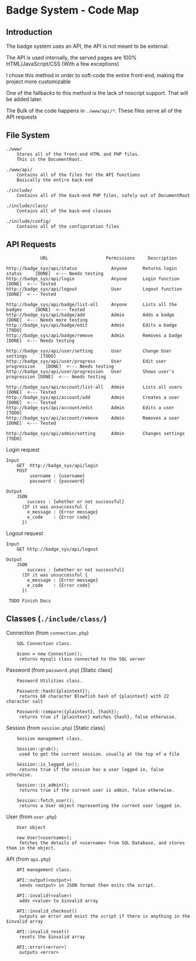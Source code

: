 Badge System - Code Map
=========
Introduction
--------------
The badge system uses an API, the API is not meant to be external.

The API is used internally, the served pages are 100% HTML/JavaScript/CSS (With a few exceptions)

I chose this method in order to soft-code the entire front-end, making the project more customizable

One of the fallbacks to this method is the lack of noscript support. That will be added later.



The Bulk of the code happens in ```./www/api/*```.
These files serve all of the API requests

File System
--------------
```
./www/
    Stores all of the front-end HTML and PHP files.
    This is the DocumentRoot.

./www/api/
    Contains all of the files for the API functions
    Basically the entire back-end

./include/
    Contains all of the back-end PHP files, safely out of DocumentRoot

./include/class/
    Contains all of the back-end classes

./include/config/
    Contains all of the configuration files
```

API Requests
--------------
```
             URL                      Permissions     Description

http://badge_sys/api/status             Anyone      Returns login status     [DONE]  <--- Needs testing
http://badge_sys/api/login              Anyone      Login function           [DONE]  <--- Tested
http://badge_sys/api/logout             User        Logout function          [DONE]  <--- Tested

http://badge_sys/api/badge/list-all     Anyone      Lists all the badges     [DONE]  <--- Tested
http://badge_sys/api/badge/add          Admin       Adds a badge             [DONE]  <--- Needs more testing
http://badge_sys/api/badge/edit         Admin       Edits a badge            [TODO]
http://badge_sys/api/badge/remove       Admin       Removes a badge          [DONE]  <--- Needs testing

http://badge_sys/api/user/setting       User        Change User settings     [TODO]
http://badge_sys/api/user/progress      User        Edit user progression    [DONE]  <--- Needs testing
http://badge_sys/api/user/progression   User        Shows user's progression [DONE]  <--- Needs testing

http://badge_sys/api/account/list-all   Admin       Lists all users          [DONE]  <--- Tested
http://badge_sys/api/account/add        Admin       Creates a user           [DONE]  <--- Tested
http://badge_sys/api/account/edit       Admin       Edits a user             [TODO]
http://badge_sys/api/account/remove     Admin       Removes a user           [DONE]  <--- Tested

http://badge_sys/api/admin/setting      Admin       Changes settings         [TODO]
```

Login request
```
Input
    GET  http://badge_sys/api/login
    POST
         username : {username}
         password : {password}
         
Output
    JSON
        success : {whether or not successful}
      (IF it was unsuccessful {
        e_message : {Error message}
        e_code    : {Error code}
      })
```

Logout request
```
Input
    GET http://badge_sys/api/logout

Output
    JSON
        success : {whether or not successful}
      (IF it was unsuccessful {
        e_message : {Error message}
        e_code    : {Error code}
      })
```

``` TODO Finish Docs```


Classes (```./include/class/```)
--------------
Connection (from ```connection.php```)
```
    SQL Connection class.
    
    $conn = new Connection();
     returns mysqli class connected to the SQL server
```
Password (from ```password.php```) [Static class]
```
    Password Utilities class.
    
    Password::hash({plaintext});
     returns 60 character Blowfish hash of {plaintext} with 22 character salt
    
    Password::compare({plaintext}, {hash});
     returns true if {plaintext} matches {hash}, false otherwise.
```
Session (from ```session.php```) [Static class]
```
    Session management class.
    
    Session::grab();
     used to get the current session. usually at the top of a file
    
    Session::is_logged_in();
     returns true if the session has a user logged in, false otherwise.
    
    Session::is_admin();
     returns true if the current user is admin, false otherwise.
    
    Session::fetch_user();
     returns a User object representing the current user logged in.
```
User (from ```user.php```)
```
    User object
    
    new User(<username>);
     fetches the details of <username> from SQL Database, and stores them in the object.
```
API (from ```api.php```)
```
    API management class.
    
    API::output(<output>)
     sends <output> in JSON format then exits the script.
     
    API::invalid(<value>)
     adds <value> to $invalid array
     
    API::invalid_checkout()
     outputs an error and exist the script if there is anything in the $invalid array
    
    API::invalid_reset()
     resets the $invalid array
     
    API::error(<error>)
     outputs <error>
```